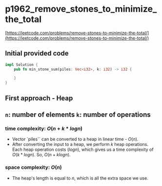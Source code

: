 # p1962_remove_stones_to_minimize_the_total
[https://leetcode.com/problems/remove-stones-to-minimize-the-total/](https://leetcode.com/problems/remove-stones-to-minimize-the-total/)

## Initial provided code
```Rust
impl Solution {
    pub fn min_stone_sum(piles: Vec<i32>, k: i32) -> i32 {
        
    }
}
```

## First approach - Heap

`n`: number of elements
`k`: number of operations
- 
### time complexity: $O(n + k * log n)$
- Vector `piles`` can be converted to a heap in linear time - $O(n)$.
- After converting the input to a heap, we perform $k$ heap operations. Each heap operation costs $(log⁡ n)$, which gives us a time complexity of $O(k * log⁡ n)$. So, $O(n + k log n)$.

### space complexity: $O(n)$
- The heap's length is equal to $n$, which is all the extra space we use.





